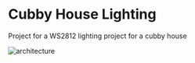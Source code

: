 # Cubby House Lighting

Project for a WS2812 lighting project for a cubby house

![architecture](media/cubby)
